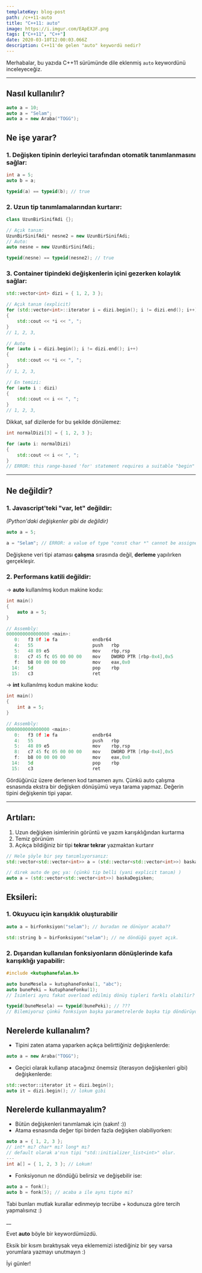 ```yaml
---
templateKey: blog-post
path: /c++11-auto
title: "C++11: auto"
image: https://i.imgur.com/EApEXJF.png
tags: ["C++11", "C++"]
date: 2020-03-10T12:00:03.066Z
description: C++11'de gelen "auto" keywordü nedir?
---
```

Merhabalar, bu yazıda C++11 sürümünde dile eklenmiş `auto` keywordünü inceleyeceğiz.

---
## Nasıl kullanılır?

```cpp
auto a = 10;
auto a = "Selam";
auto a = new Araba("TOGG");
```

## Ne işe yarar?
### 1. Değişken **tipinin** derleyici tarafından otomatik tanımlanmasını sağlar:

```cpp
int a = 5;
auto b = a;

typeid(a) == typeid(b); // true

```

### 2. Uzun tip tanımlamalarından kurtarır:

```cpp
class UzunBirSinifAdi {};

// Açık tanım:
UzunBirSinifAdi* nesne2 = new UzunBirSinifAdi;
// Auto:
auto nesne = new UzunBirSinifAdi;

typeid(nesne) == typeid(nesne2); // true
```
### 3. **Container** tipindeki değişkenlerin içini gezerken kolaylık sağlar:

```cpp
std::vector<int> dizi = { 1, 2, 3 };

// Açık tanım (explicit)
for (std::vector<int>::iterator i = dizi.begin(); i != dizi.end(); i++)
{
    std::cout << *i << ", ";
}
// 1, 2, 3,

// Auto
for (auto i = dizi.begin(); i != dizi.end(); i++)
{
    std::cout << *i << ", ";
}
// 1, 2, 3,

// En temizi:
for (auto i : dizi)
{
    std::cout << i << ", ";
}
// 1, 2, 3,
```

Dikkat, saf dizilerde for bu şekilde dönülemez:
```cpp
int normalDizi[3] = { 1, 2, 3 };

for (auto i: normalDizi)
{
    std::cout << i << ", ";
}
// ERROR: this range-based 'for' statement requires a suitable "begin" function and none was found
```

---

## Ne değildir?
### 1. Javascript'teki "**var, let**" değildir:
*(Python'daki değişkenler gibi de değildir)*

```cpp
auto a = 5;

a = "Selam"; // ERROR: a value of type "const char *" cannot be assigned to an entity of type "int"
```
Değişkene veri tipi ataması **çalışma** sırasında değil, **derleme** yapılırken gerçekleşir.

### 2. Performans katili değildir:

\-> **auto** kullanılmış kodun makine kodu:
```cpp
int main()
{
    auto a = 5;
}

// Assembly:
0000000000000000 <main>:
   0:	f3 0f 1e fa          	endbr64 
   4:	55                   	push   rbp
   5:	48 89 e5             	mov    rbp,rsp
   8:	c7 45 fc 05 00 00 00 	mov    DWORD PTR [rbp-0x4],0x5
   f:	b8 00 00 00 00       	mov    eax,0x0
  14:	5d                   	pop    rbp
  15:	c3                   	ret    
```

\-> **int** kullanılmış kodun makine kodu:
```cpp
int main()
{
    int a = 5;
}

// Assembly:
0000000000000000 <main>:
   0:	f3 0f 1e fa          	endbr64 
   4:	55                   	push   rbp
   5:	48 89 e5             	mov    rbp,rsp
   8:	c7 45 fc 05 00 00 00 	mov    DWORD PTR [rbp-0x4],0x5
   f:	b8 00 00 00 00       	mov    eax,0x0
  14:	5d                   	pop    rbp
  15:	c3                   	ret
```
Gördüğünüz üzere derlenen kod tamamen aynı. Çünkü auto çalışma esnasında ekstra bir değişken dönüşümü veya tarama yapmaz. Değerin tipini değişkenin tipi yapar.

---

## Artıları:
1. Uzun değişken isimlerinin görüntü ve yazım karışıklığından kurtarma
2. Temiz görünüm
3. Açıkça bildiğiniz bir tipi **tekrar tekrar** yazmaktan kurtarır

```cpp
// Hele şöyle bir şey tanımlıyorsanız:
std::vector<std::vector<int>> a = (std::vector<std::vector<int>>) baskaDegisken;

// direk auto de geç ya: (çünkü tip belli (yani explicit tanım) )
auto a = (std::vector<std::vector<int>>) baskaDegisken;
```

## Eksileri:
### 1. Okuyucu için karışıklık oluşturabilir

```cpp
auto a = birFonksiyon("selam"); // buradan ne dönüyor acaba??

std::string b = birFonksiyon("selam"); // ne döndüğü gayet açık.
```
### 2. Dışarıdan kullanılan fonksiyonların dönüşlerinde kafa karışıklığı yapabilir:

```cpp
#include <kutuphanefalan.h>

auto buneMesela = kutuphaneFonku(1, "abc");
auto bunePeki = kutuphaneFonku(1);
// İsimleri aynı fakat overload edilmiş dönüş tipleri farklı olabilir?

typeid(buneMesela) == typeid(bunePeki); // ???
// Bilemiyoruz çünkü fonksiyon başka parametrelerde başka tip döndürüyor olabilir?
```

## Nerelerde kullanalım?
- Tipini zaten atama yaparken açıkça belirttiğiniz değişkenlerde:
```cpp
auto a = new Araba("TOGG");
```
- Geçici olarak kullanıp atacağınız önemsiz (iterasyon değişkenleri gibi) değişkenlerde:
```cpp
std::vector::iterator it = dizi.begin();
auto it = dizi.begin(); // lokum gibi
```


## Nerelerde kullanmayalım?
- Bütün değişkenleri tanımlamak için (sakın! :))
- Atama esnasında değer tipi birden fazla değişken olabiliyorken:
```cpp
auto a = { 1, 2, 3 };
// int* mı? char* mı? long* mı?
// default olarak a'nın tipi "std::initializer_list<int>" olur.
---
int a[] = { 1, 2, 3 }; // Lokum!
```
- Fonksiyonun ne döndüğü belirsiz ve değişebilir ise:
```cpp
auto a = fonk();
auto b = fonk(5); // acaba a ile aynı tipte mi?
```

Tabi bunları mutlak kurallar edinmeyip tecrübe + kodunuza göre tercih yapmalısınız :)

__

Evet **auto** böyle bir keywordümüzdü.

Eksik bir kısım bıraktıysak veya eklememizi istediğiniz bir şey varsa yorumlara yazmayı unutmayın :)

İyi günler!